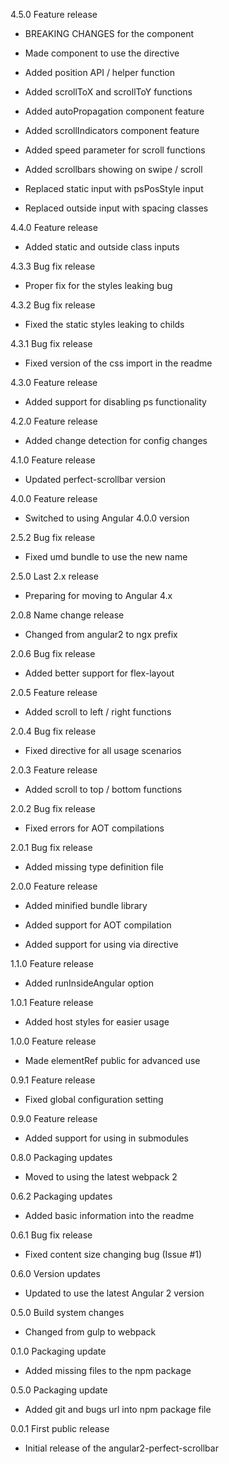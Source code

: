 4.5.0 Feature release

  * BREAKING CHANGES for the component

  - Made component to use the directive

  - Added position API / helper function

  - Added scrollToX and scrollToY functions

  - Added autoPropagation component feature

  - Added scrollIndicators component feature

  - Added speed parameter for scroll functions

  - Added scrollbars showing on swipe / scroll

  - Replaced static input with psPosStyle input

  - Replaced outside input with spacing classes

4.4.0 Feature release

  - Added static and outside class inputs

4.3.3 Bug fix release

  - Proper fix for the styles leaking bug

4.3.2 Bug fix release

  - Fixed the static styles leaking to childs

4.3.1 Bug fix release

  - Fixed version of the css import in the readme

4.3.0 Feature release

  - Added support for disabling ps functionality

4.2.0 Feature release

  - Added change detection for config changes

4.1.0 Feature release

  - Updated perfect-scrollbar version

4.0.0 Feature release

  - Switched to using Angular 4.0.0 version

2.5.2 Bug fix release

  - Fixed umd bundle to use the new name

2.5.0 Last 2.x release

  - Preparing for moving to Angular 4.x

2.0.8 Name change release

  - Changed from angular2 to ngx prefix

2.0.6 Bug fix release

  - Added better support for flex-layout

2.0.5 Feature release

  - Added scroll to left / right functions

2.0.4 Bug fix release

  - Fixed directive for all usage scenarios

2.0.3 Feature release

  - Added scroll to top / bottom functions

2.0.2 Bug fix release

  - Fixed errors for AOT compilations

2.0.1 Bug fix release

  - Added missing type definition file

2.0.0 Feature release

  - Added minified bundle library

  - Added support for AOT compilation

  - Added support for using via directive

1.1.0 Feature release

  - Added runInsideAngular option

1.0.1 Feature release

  - Added host styles for easier usage

1.0.0 Feature release

  - Made elementRef public for advanced use

0.9.1 Feature release

  - Fixed global configuration setting

0.9.0 Feature release

  - Added support for using in submodules

0.8.0 Packaging updates

  - Moved to using the latest webpack 2

0.6.2 Packaging updates

  - Added basic information into the readme

0.6.1 Bug fix release

  - Fixed content size changing bug (Issue #1)

0.6.0 Version updates

  - Updated to use the latest Angular 2 version

0.5.0 Build system changes

  - Changed from gulp to webpack

0.1.0 Packaging update

  - Added missing files to the npm package

0.5.0 Packaging update

  - Added git and bugs url into npm package file

0.0.1 First public release

  - Initial release of the angular2-perfect-scrollbar
